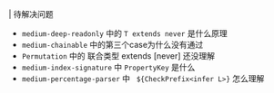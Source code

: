 | 待解决问题
- `medium-deep-readonly` 中的 `T extends never` 是什么原理 
- `medium-chainable` 中的第三个case为什么没有通过
- `Permutation` 中的 联合类型 extends [never] 还没理解
- `medium-index-signature` 中 `PropertyKey` 是什么
- `medium-percentage-parser` 中 ` ${CheckPrefix<infer L>}`  怎么理解